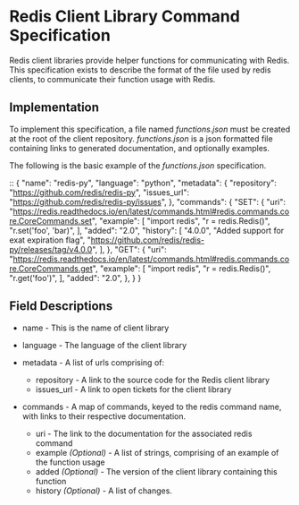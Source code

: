 # Redis Client Library Command Specification

Redis client libraries provide helper functions for communicating with Redis. This specification exists to describe the format of the file used by redis clients, to communicate their function usage with Redis. 

## Implementation

To implement this specification, a file named *functions.json* must be created at the root of the client repository. *functions.json* is a json formatted file containing links to generated documentation, and optionally examples.

The following is the basic example of the *functions.json* specification.

::
    {
      "name": "redis-py",
      "language": "python",
      "metadata": {
        "repository": "https://github.com/redis/redis-py",
        "issues_url": "https://github.com/redis/redis-py/issues",
      },
      "commands": {
        "SET": {
            "uri": "https://redis.readthedocs.io/en/latest/commands.html#redis.commands.core.CoreCommands.set",
            "example": [
                "import redis",
                "r = redis.Redis()",
                "r.set('foo', 'bar)",
            ],
            "added": "2.0",
            "history": [
                "4.0.0",
                "Added support for exat expiration flag",
                "https://github.com/redis/redis-py/releases/tag/v4.0.0",
            ],
        },
        "GET": {
            "uri": "https://redis.readthedocs.io/en/latest/commands.html#redis.commands.core.CoreCommands.get",
            "example": [
                "import redis",
                "r = redis.Redis()",
                "r.get('foo')",
            ],
            "added": "2.0",
        },
      }
    }

## Field Descriptions
 
* name - This is the name of client library
* language - The language of the client library

* metadata - A list of urls comprising of:
    * repository - A link to the source code for the Redis client library
    * issues_url - A link to open tickets for the client library

* commands - A map of commands, keyed to the redis command name, with links to their respective documentation. 

    * uri - The link to the documentation for the associated redis command
    * example *(Optional)* - A list of strings, comprising of an example of the function usage
    * added *(Optional)* - The version of the client library containing this function
    * history *(Optional)* - A list of changes.